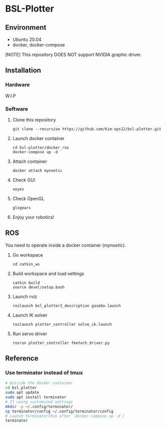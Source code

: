 # BSL-Plotter

## Environment
- Ubuntu 20.04
- docker, docker-compose

[NOTE]
This repository DOES NOT support NVIDIA graphic driver.

## Installation
### Hardware
W.I.P

### Software
1. Clone this repository
    ```
    git clone --recursive https://github.com/kim-xps12/bsl-plotter.git
    ```

1. Launch docker container
    ```
    cd bsl-plotter/docker_ros
    docker-compose up -d
    ```

1. Attach container
    ```
    docker attach mynoetic 
    ```

1. Check GUI
    ```
    xeyes
    ```

1. Check OpenGL
    ```
    glxgears
    ```

1. Enjoy your robotics!

## ROS 
You need to operate inside a docker container (*mynoetic*).

1. Go workspace
    ```
    cd catkin_ws
    ```
1. Build workspace and load settings
    ```
    catkin build
    source devel/setup.bash
    ```

1. Launch rviz
    ```
    roslaunch bsl_plotter2_description gazebo.launch
    ```
1. Launch IK solver
    ```
    roslaunch plotter_controller solve_ik.launch
    ```
1. Run servo driver
    ```
    rosrun plotter_controller feetech_driver.py
    ```

## Reference
### Use terminator instead of tmux
```bash
# Outside the docker container
cd bsl_plotter
sudo apt update
sudo apt install terminator
# If using customized settings
mkdir -p ~/.config/terminator/
cp terminator/config ~/.config/terminator/config
# Launch terminator(Run after `docker-compose up -d`)
terminator
```
